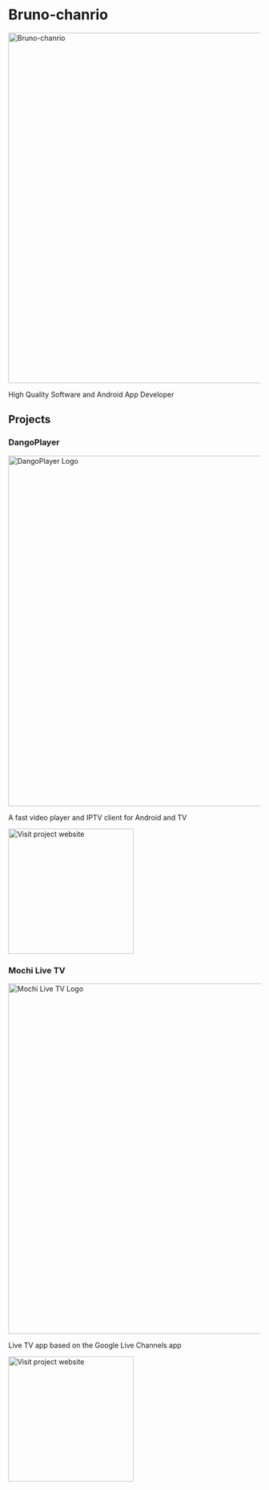 # Bruno-chanrio 
<img alt='Bruno-chanrio' width='700' src='https://brunochanrio.github.io/assets/Bruno-chanrio_FullLogo_Colorful.png'/>

High Quality Software and Android App Developer

## Projects
### DangoPlayer
<img alt='DangoPlayer Logo' width='700' src='https://brunochanrio.github.io/DangoPlayer/assets/DangoPlayerUni_Logo.png'/>

A fast video player and IPTV client for Android and TV

<a href="https://brunochanrio.github.io/DangoPlayer/"><img alt='Visit project website' width='250' src='https://brunochanrio.github.io/assets/Bruno-chanrio_VisitProjectWebsite_Button.png'/></a>

### Mochi Live TV
<img alt='Mochi Live TV Logo' width='700' src='https://brunochanrio.github.io/Mochi-Live-TV/assets/MochiLiveTVLogoMain.png'/>

Live TV app based on the Google Live Channels app

<a href="https://brunochanrio.github.io/Mochi-Live-TV/"><img alt='Visit project website' width='250' src='https://brunochanrio.github.io/assets/Bruno-chanrio_VisitProjectWebsite_Button.png'/></a>
